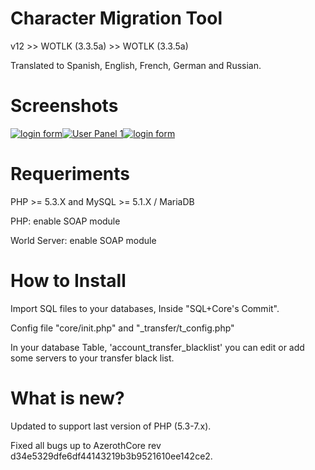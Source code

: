 Character Migration Tool
========

v12 >> WOTLK (3.3.5a) >> WOTLK (3.3.5a)

Translated to Spanish, English, French, German and Russian.

Screenshots
========
[![login form](https://raw.githubusercontent.com/masterking32/web-character-migration-tool/master/Screenshots/login.jpg)](https://raw.githubusercontent.com/masterking32/web-character-migration-tool/master/Screenshots/userpanel-1.jpg)[![User Panel 1](https://raw.githubusercontent.com/masterking32/web-character-migration-tool/master/Screenshots/userpanel-1.jpg)](https://raw.githubusercontent.com/masterking32/web-character-migration-tool/master/Screenshots/import-step1.jpg)[![login form](https://raw.githubusercontent.com/masterking32/web-character-migration-tool/master/Screenshots/import-step1.jpg)](https://raw.githubusercontent.com/masterking32/web-character-migration-tool/master/Screenshots/import-step1.jpg)


Requeriments
========
PHP >= 5.3.X and MySQL >= 5.1.X / MariaDB

PHP: enable SOAP module

World Server: enable SOAP module

How to Install
========

Import SQL files to your databases, Inside "SQL+Core's Commit".

Config file "core/init.php" and "_transfer/t_config.php"

In your database Table, 'account_transfer_blacklist' you can edit or add some servers to your transfer black list.

What is new?
========
Updated to support last version of PHP (5.3-7.x).

Fixed all bugs up to AzerothCore rev d34e5329dfe6df44143219b3b9521610ee142ce2.
